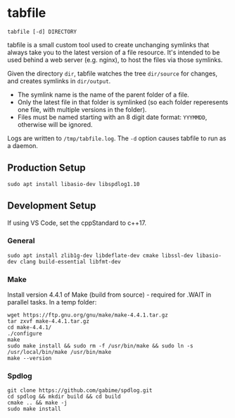 # tabfile

```
tabfile [-d] DIRECTORY
```

tabfile is a small custom tool used to create unchanging symlinks that always take you to the latest version of a file resource. It's intended to be used behind a web server (e.g. nginx), to host the files via those symlinks.

Given the directory ```dir```, tabfile watches the tree ```dir/source``` for changes, and creates symlinks in ```dir/output```.

- The symlink name is the name of the parent folder of a file.
- Only the latest file in that folder is symlinked (so each folder reperesents one file, with multiple versions in the folder).
- Files must be named starting with an 8 digit date format: ```YYYMMDD```, otherwise will be ignored.

Logs are written to ```/tmp/tabfile.log```. The ```-d``` option causes tabfile to run as a daemon.



## Production Setup
```
sudo apt install libasio-dev libspdlog1.10
```


## Development Setup

If using VS Code, set the cppStandard to c++17.

### General

```
sudo apt install zlib1g-dev libdeflate-dev cmake libssl-dev libasio-dev clang build-essential libfmt-dev
```

### Make

Install version 4.4.1 of Make (build from source) - required for .WAIT in parallel tasks. In a temp folder:
```
wget https://ftp.gnu.org/gnu/make/make-4.4.1.tar.gz
tar zxvf make-4.4.1.tar.gz
cd make-4.4.1/
./configure
make
sudo make install && sudo rm -f /usr/bin/make && sudo ln -s /usr/local/bin/make /usr/bin/make
make --version
```

### Spdlog
```
git clone https://github.com/gabime/spdlog.git
cd spdlog && mkdir build && cd build
cmake .. && make -j
sudo make install
```

